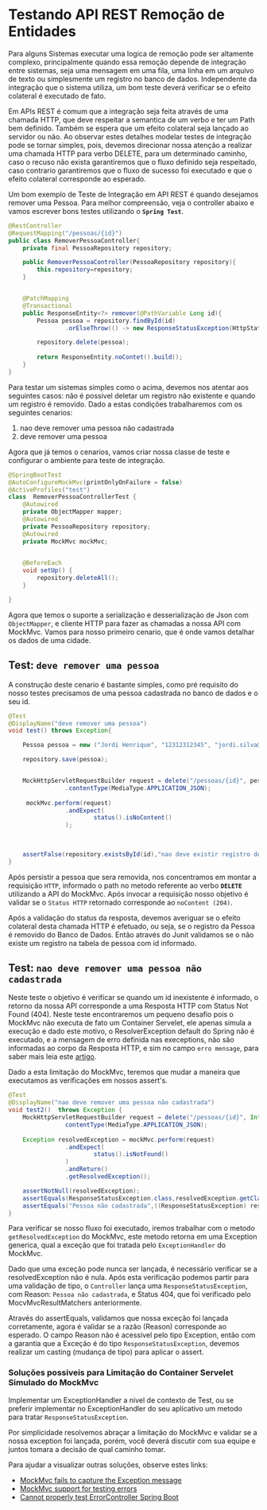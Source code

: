 # Testando API REST Remoção de Entidades

Para alguns Sistemas executar uma logica de remoção pode ser altamente complexo, principalmente quando essa remoção depende de integração entre sistemas, seja uma mensagem em uma fila, uma linha em um arquivo de texto ou simplesmente um registro no banco de dados. Independente da integração que o sistema utiliza, um bom teste deverá verificar se o efeito colateral é executado de fato.

Em APIs REST é comum que a integração seja feita através de uma chamada HTTP, que deve respeitar a semantica de um verbo e ter um Path bem definido. Também se espera que um efeito colateral seja lançado ao servidor ou não. Ao observar estes detalhes modelar testes de integração pode se tornar simples, pois, devemos direcionar nossa atenção a realizar uma chamada HTTP para verbo DELETE, para um determinado caminho, caso o recuso não exista garantiremos que o fluxo definido seja respeitado, caso contrario garantiremos que o fluxo de sucesso foi executado e que o efeito colateral corresponde ao esperado.

Um bom exemplo de Teste de Integração em API REST  é quando desejamos remover uma Pessoa. Para melhor compreensão, veja o controller abaixo e vamos escrever bons testes utilizando o **`Spring Test`**.

```java
@RestController
@RequestMapping("/pessoas/{id}")
public class RemoverPessoaController{
    private final PessoaRepository repository;

    public RemoverPessoaController(PessoaRepository repository){
        this.repository=repository;
    }


    @PatchMapping
    @Transactional
    public ResponseEntity<?> remover(@PathVariable Long id){
        Pessoa pessoa = repository.findById(id)
                .orElseThrow(() -> new ResponseStatusException(HttpStatus.NOT_FOUND, "Pessoa não cadastrada"));

        repository.delete(pessoa);
        
        return ResponseEntity.noContet().build();
    }
}
```
Para testar um sistemas simples como o acima, devemos nos atentar aos seguintes casos: não é possivel deletar um registro não existente e quando um registro é removido. Dado a estas condições trabalharemos com os seguintes cenarios:

1. nao deve remover uma pessoa não cadastrada
2. deve remover uma pessoa

Agora que já temos o cenarios, vamos criar nossa classe de teste e configurar o ambiente para teste de integração.


```java
@SpringBootTest
@AutoConfigureMockMvc(printOnlyOnFailure = false)
@ActiveProfiles("test")
class  RemoverPessoaControllerTest {
    @Autowired
    private ObjectMapper mapper;
    @Autowired
    private PessoaRepository repository;
    @Autowired
    private MockMvc mockMvc;
    

    @BeforeEach
    void setUp() {
        repository.deleteAll();
    }

}
```

Agora que temos o suporte a serialização e desserialização de Json com `ObjectMapper`, e cliente HTTP para fazer as chamadas a nossa API com MockMvc. Vamos para nosso primeiro cenario, que é onde vamos detalhar os dados de uma cidade. 

## Test: **`deve remover uma pessoa`**

A construção deste cenario é bastante simples, como pré requisito do nosso testes precisamos de uma pessoa cadastrada no banco de dados e o seu id. 


```java
@Test
@DisplayName("deve remover uma pessoa")
void test() throws Exception{

    Pessoa pessoa = new ("Jordi Henrique", "12312312345", "jordi.silva@email.com");

    repository.save(pessoa);


    MockHttpServletRequestBuilder request = delete("/pessoas/{id}", pessoa.getId())
                .contentType(MediaType.APPLICATION_JSON);
            
     mockMvc.perform(request)
                .andExpect(
                        status().isNoContent()
                );
                

    
    assertFalse(repository.existsById(id),"nao deve existir registro de pessoa pra esse id");
}
```

Após persistir a pessoa que sera removida, nos concentramos em montar a requisição `HTTP`, informado o path no metodo referente ao verbo **`DELETE`** utilizando a API  do MockMvc. Após invocar a requisição nosso objetivo é validar se o `Status HTTP` retornado corresponde ao `noContent (204)`.


Após a validação do status da resposta, devemos averiguar se o efeito colateral desta chamada HTTP é efetuado, ou seja, se o registro da Pessoa é removido do Banco de Dados. Então através do Junit validamos se o não existe um registro na tabela de pessoa com id informado. 

## Test: **`nao deve remover uma pessoa não cadastrada`**

Neste teste o objetivo é verificar se quando um id inexistente é informado, o retorno da nossa API corresponde a uma Resposta HTTP com Status Not Found (404). Neste teste encontraremos um pequeno desafio pois o MockMvc não executa de fato um Container Servelet, ele apenas simula a execução e dado este motivo, o ResolverException default do Spring não é executado, e a mensagem de erro definida nas execeptions, não são informadas ao corpo da Resposta HTTP, e sim no campo `erro mensage`, para saber mais leia este [artigo](https://github.com/spring-projects/spring-framework/issues/17290).

Dado a esta limitação do MockMvc, teremos que mudar a maneira que executamos as verificações em nossos assert's.


```java
@Test
@DisplayName("nao deve remover uma pessoa não cadastrada")
void test2()  throws Exception {
    MockHttpServletRequestBuilder request = delete("/pessoas/{id}", Integer.MAX_VALUE).
                contentType(MediaType.APPLICATION_JSON);
    
    Exception resolvedException = mockMvc.perform(request)
                .andExpect(
                        status().isNotFound()
                )
                .andReturn()
                .getResolvedException();

    assertNotNull(resolvedException);
    assertEquals(ResponseStatusException.class,resolvedException.getClass());
    assertEquals("Pessoa não cadastrada",((ResponseStatusException) resolvedException).getReason());
}
```

Para verificar se nosso fluxo foi executado, iremos trabalhar com o metodo `getResolvedException` do MockMvc, este metodo retorna em uma Exception generica, qual a exceção que foi tratada pelo `ExceptionHandler` do MockMvc.

Dado que uma exceção  pode nunca ser lançada, é necessário verificar se a resolvedException não é nula. Após esta verificação podemos partir para uma validação de tipo, o `Controller` lança uma `ResponseStatusException`, com Reason: `Pessoa não cadastrada`, e Status 404, que foi verificado pelo MocvMvcResultMatchers anteriormente.

Através do assertEquals, validamos que nossa exceção foi lançada corretamente, agora é validar se a razão (Reason) corresponde ao esperado. O campo Reason não é acessivel pelo tipo Exception, então com  a garantia que a Exceção é do tipo `ResponseStatusException`, devemos realizar um casting (mudança de tipo)  para aplicar o assert.



### Soluções possiveis para Limitação do Container Servelet Simulado do MockMvc

Implementar um ExceptionHandler a nivel de contexto de Test, ou se preferir implementar no ExceptionHandler do seu aplicativo um metodo para tratar `ResponseStatusException`. 

Por simplicidade resolvemos abraçar a limitação do MockMvc e validar se a nossa exception foi lançada, porém, você deverá discutir com sua equipe e juntos tomara a decisão de qual caminho tomar. 

Para ajudar a visualizar outras soluções, observe estes links: 

- [MockMvc fails to capture the Exception message](https://github.com/spring-projects/spring-framework/issues/17290)
- [MockMvc support for testing errors](https://github.com/spring-projects/spring-framework/issues/17290)
- [Cannot properly test ErrorController Spring Boot](https://stackoverflow.com/questions/52925700/cannot-properly-test-errorcontroller-spring-boot)

